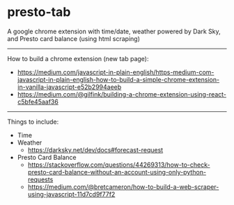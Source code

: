 # presto-tab
A google chrome extension with time/date, weather powered by Dark Sky, and Presto card balance (using html scraping)

---
How to build a chrome extension (new tab page):  
- https://medium.com/javascript-in-plain-english/https-medium-com-javascript-in-plain-english-how-to-build-a-simple-chrome-extension-in-vanilla-javascript-e52b2994aeeb
- https://medium.com/@gilfink/building-a-chrome-extension-using-react-c5bfe45aaf36
---
Things to include:  
- Time
- Weather
	- https://darksky.net/dev/docs#forecast-request
- Presto Card Balance
	- https://stackoverflow.com/questions/44269313/how-to-check-presto-card-balance-without-an-account-using-only-python-requests
	- https://medium.com/@bretcameron/how-to-build-a-web-scraper-using-javascript-11d7cd9f77f2
